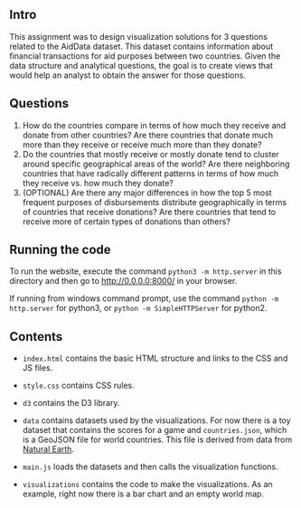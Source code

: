 ## Intro

This assignment was to design visualization solutions for 3 questions related to the AidData dataset. This dataset contains information about financial transactions for aid purposes between two countries. Given the data structure and analytical questions, the goal is to create views that would help an analyst to obtain the answer for those questions.

## Questions

1. How do the countries compare in terms of how much they receive and donate from other countries? Are there countries that donate much more than they receive or receive much more than they donate?
2. Do the countries that mostly receive or mostly donate tend to cluster around specific geographical areas of the world? Are there neighboring countries that have radically different patterns in terms of how much they receive vs. how much they donate?
3. (OPTIONAL) Are there any major differences in how the top 5 most frequent purposes of disbursements distribute geographically in terms of  countries that receive donations? Are there countries that tend to receive more of certain types of donations than others?

## Running the code

To run the website, execute the command `python3 -m http.server` in this directory and then go to http://0.0.0.0:8000/ in your browser.

If running from windows command prompt, use the command `python -m http.server` for python3, or `python -m SimpleHTTPServer` for python2. 

## Contents

* `index.html` contains the basic HTML structure and links to the CSS and JS files.

* `style.css` contains CSS rules.

* `d3` contains the D3 library.

* `data` contains datasets used by the visualizations. For now there is a toy dataset that contains the scores for a game and `countries.json`, which is a GeoJSON file for world countries. This file is derived from data from [Natural Earth](https://www.naturalearthdata.com).

* `main.js` loads the datasets and then calls the visualization functions.

* `visualizations` contains the code to make the visualizations. As an example, right now there is a bar chart and an empty world map.

